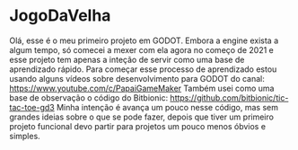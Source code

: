 # JogoDaVelha
 
Olá, esse é o meu primeiro projeto em GODOT. Embora a engine exista a algum tempo, só comecei a mexer com ela agora no começo de 2021 e esse projeto tem apenas a inteção de servir como uma base de aprendizado rápido.
Para começar esse processo de aprendizado estou usando alguns vídeos sobre desenvolvimento para GODOT do canal: https://www.youtube.com/c/PapaiGameMaker
Também usei como uma base de observação o código do Bitbionic: https://github.com/bitbionic/tic-tac-toe-gd3
Minha intenção é avança um pouco nesse código, mas sem grandes ideias sobre o que se pode fazer, depois que tiver um primeiro projeto funcional devo partir para projetos um pouco menos óbvios e simples.


